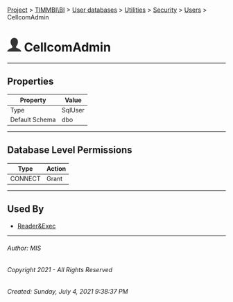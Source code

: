 #### 

[Project](../../../../../index.md) > [TIMMBI\\BI](../../../../index.md) > [User databases](../../../index.md) > [Utilities](../../index.md) > [Security](../index.md) > [Users](Users.md) > CellcomAdmin

# ![Users](../../../../../Images/User32.png) CellcomAdmin

---

## <a name="#properties"></a>Properties

| Property | Value |
|---|---|
| Type | SqlUser |
| Default Schema | dbo |


---

## <a name="#databaselevelpermissions"></a>Database Level Permissions

| Type | Action |
|---|---|
| CONNECT | Grant |


---

## <a name="#usedby"></a>Used By

* [Reader&Exec](../Roles/Database_Roles/Reader&Exec.md)


---

###### Author:  MIS

###### Copyright 2021 - All Rights Reserved

###### Created: Sunday, July 4, 2021 9:38:37 PM

